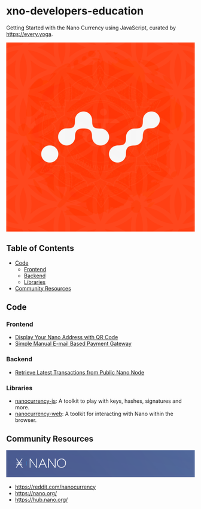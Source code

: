 # xno-developers-education

Getting Started with the Nano Currency using JavaScript, curated by https://every.yoga.

![alt text](readme.png)

## Table of Contents
 - [Code](#code)
   - [Frontend](#frontend)
   - [Backend](#backend)
   - [Libraries](#libraries)
 - [Community Resources](#community-resources)


## Code

### Frontend
- [Display Your Nano Address with QR Code](https://github.com/neil-yoga/nano-qrcode-starter)
- [Simple Manual E-mail Based Payment Gateway](https://github.com/neil-yoga/nano-checkout-vuejs-starter.html) 
### Backend
- [Retrieve Latest Transactions from Public Nano Node](https://github.com/neil-yoga/nano-backend-pull-example)

### Libraries
- [nanocurrency-js](https://github.com/marvinroger/nanocurrency-js): A toolkit to play with keys, hashes, signatures and more.
- [nanocurrency-web](https://github.com/numsu/nanocurrency-web-js): A toolkit for interacting with Nano within the browser.


## Community Resources
![alt text](xno.png)
- https://reddit.com/nanocurrency
- https://nano.org/
- https://hub.nano.org/
